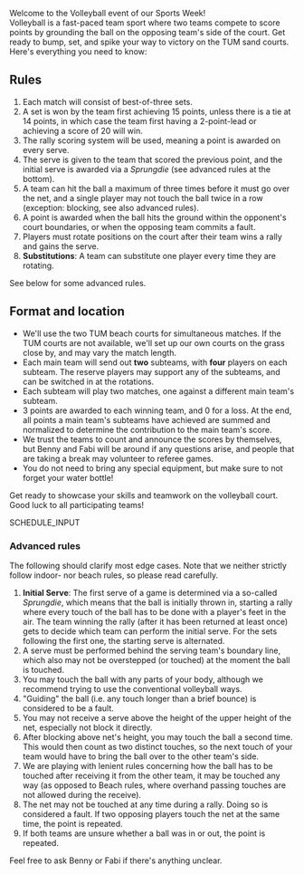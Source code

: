 Welcome to the Volleyball event of our Sports Week!\
Volleyball is a fast-paced team sport where two teams compete to score points by grounding the ball on the opposing team's side of the court.
Get ready to bump, set, and spike your way to victory on the TUM sand courts.\
Here's everything you need to know:

## Rules

1. Each match will consist of best-of-three sets.
2. A set is won by the team first achieving 15 points, unless there is a tie at 14 points, in which case the team first having a 2-point-lead or achieving a score of 20 will win.
3. The rally scoring system will be used, meaning a point is awarded on every serve.
4. The serve is given to the team that scored the previous point, and the initial serve is awarded via a *Sprungdie* (see advanced rules at the bottom).
5. A team can hit the ball a maximum of three times before it must go over the net, and a single player may not touch the ball twice in a row (exception: blocking, see also advanced rules).
6. A point is awarded when the ball hits the ground within the opponent's court boundaries, or when the opposing team commits a fault.
7. Players must rotate positions on the court after their team wins a rally and gains the serve.
8. **Substitutions**: A team can substitute one player every time they are rotating.

See below for some advanced rules.

## Format and location

- We'll use the two TUM beach courts for simultaneous matches. If the TUM courts are not available, we'll set up our own courts on the grass close by, and may vary the match length.
- Each main team will send out **two** subteams, with **four** players on each subteam. The reserve players may support any of the subteams, and can be switched in at the rotations.
- Each subteam will play two matches, one against a different main team's subteam.
- 3 points are awarded to each winning team, and 0 for a loss. At the end, all points a main team's subteams have achieved are summed and normalized to determine the contribution to the main team's score.
- We trust the teams to count and announce the scores by themselves, but Benny and Fabi will be around if any questions arise, and people that are taking a break may volunteer to referee games.
- You do not need to bring any special equipment, but make sure to not forget your water bottle!

Get ready to showcase your skills and teamwork on the volleyball court. Good luck to all participating teams!

SCHEDULE_INPUT

### Advanced rules

The following should clarify most edge cases. Note that we neither strictly follow indoor- nor beach rules, so please read carefully.

1. **Initial Serve**: The first serve of a game is determined via a so-called *Sprungdie*, which means that the ball is initially thrown in, starting a rally where every touch of the ball has to be done with a player's feet in the air. The team winning the rally (after it has been returned at least once) gets to decide which team can perform the initial serve. For the sets following the first one, the starting serve is alternated.
2. A serve must be performed behind the serving team's boundary line, which also may not be overstepped (or touched) at the moment the ball is touched.
3. You may touch the ball with any parts of your body, although we recommend trying to use the conventional volleyball ways.
4. "Guiding" the ball (i.e. any touch longer than a brief bounce) is considered to be a fault.
5. You may not receive a serve above the height of the upper height of the net, especially not block it directly.
6. After blocking above net's height, you may touch the ball a second time. This would then count as two distinct touches, so the next touch of your team would have to bring the ball over to the other team's side.
7. We are playing with lenient rules concerning how the ball has to be touched after receiving it from the other team, it may be touched any way (as opposed to Beach rules, where overhand passing touches are not allowed during the receive).
8. The net may not be touched at any time during a rally. Doing so is considered a fault. If two opposing players touch the net at the same time, the point is repeated.
9. If both teams are unsure whether a ball was in or out, the point is repeated.

Feel free to ask Benny or Fabi if there's anything unclear.
